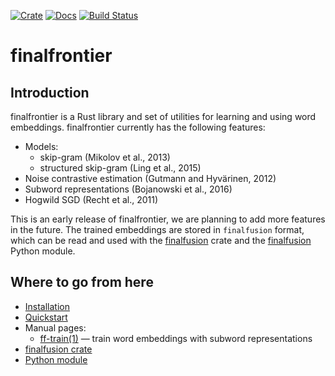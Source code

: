 [![Crate](https://img.shields.io/crates/v/finalfrontier.svg)](https://crates.io/crates/finalfrontier)
[![Docs](https://docs.rs/finalfrontier/badge.svg)](https://docs.rs/finalfrontier/)
[![Build Status](https://travis-ci.org/danieldk/finalfrontier.svg?branch=master)](https://travis-ci.org/danieldk/finalfrontier)

# finalfrontier

## Introduction

finalfrontier is a Rust library and set of utilities for learning and using
word embeddings. finalfrontier currently has the following features:

  * Models:
    - skip-gram (Mikolov et al., 2013)
    - structured skip-gram (Ling et al., 2015)
  * Noise contrastive estimation (Gutmann and Hyvärinen, 2012)
  * Subword representations (Bojanowski et al., 2016)
  * Hogwild SGD (Recht et al., 2011)

This is an early release of finalfrontier, we are planning to add more
features in the future. The trained embeddings are stored in `finalfusion`
format, which can be read and used with the
[finalfusion](https://github.com/finalfusion/finalfusion-rust) crate and the
[finalfusion](https://github.com/finalfusion/finalfusion-python) Python
module.

## Where to go from here

  * [Installation](docs/INSTALL.md)
  * [Quickstart](docs/QUICKSTART.md)
  * Manual pages:
    - [ff-train(1)](man/ff-train.1.md) — train word embeddings with subword representations
  * [finalfusion crate](https://github.com/finalfusion/finalfusion-rust)
  * [Python module](https://github.com/danieldk/finalfusion-python)
